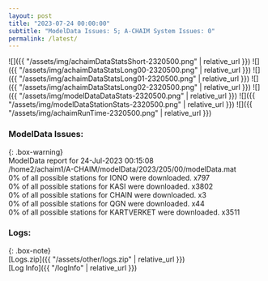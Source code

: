 ```yaml
---
layout: post
title: "2023-07-24 00:00:00"
subtitle: "ModelData Issues: 5; A-CHAIM System Issues: 0"
permalink: /latest/
---
```


![]({{ "/assets/img/achaimDataStatsShort-2320500.png" | relative_url }})
![]({{ "/assets/img/achaimDataStatsLong00-2320500.png" | relative_url }})
![]({{ "/assets/img/achaimDataStatsLong01-2320500.png" | relative_url }})
![]({{ "/assets/img/achaimDataStatsLong02-2320500.png" | relative_url }})
![]({{ "/assets/img/modelDataDataStats-2320500.png" | relative_url }})
![]({{ "/assets/img/modelDataStationStats-2320500.png" | relative_url }})
![]({{ "/assets/img/achaimRunTime-2320500.png" | relative_url }})


### ModelData Issues:  
  
{: .box-warning}  
 ModelData report for 24-Jul-2023 00:15:08   
 /home2/achaim1/A-CHAIM/modelData/2023/205/00/modelData.mat   
 0% of all possible stations for IONO were downloaded. x797   
 0% of all possible stations for KASI were downloaded. x3802   
 0% of all possible stations for CHAIN were downloaded. x3   
 0% of all possible stations for QGN were downloaded. x44   
 0% of all possible stations for KARTVERKET were downloaded. x3511   
  


### Logs:  
  
{: .box-note}  
[Logs.zip]({{ "/assets/other/logs.zip" | relative_url }})  
[Log Info]({{ "/logInfo" | relative_url }})  
